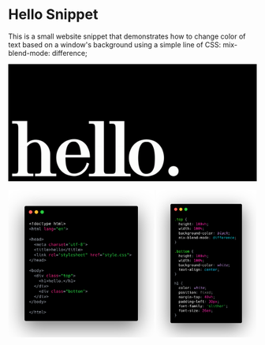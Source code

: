 # Hello Snippet

This is a small website snippet that demonstrates how to change color of text based on a window's background using a simple line of CSS: mix-blend-mode: difference;

![Preview](code-images/hello.gif)

<img src="code-images/html.png" alt="drawing" height="300"/>
<img src="code-images/css.png" alt="drawing" height="300"/>
